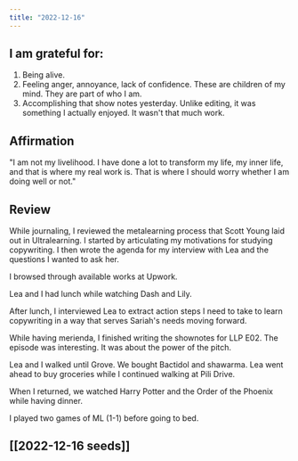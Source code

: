 ```yaml
---
title: "2022-12-16"
---
```

## I am grateful for:
1. Being alive.
2. Feeling anger, annoyance, lack of confidence. These are children of my mind. They are part of who I am.
3. Accomplishing that show notes yesterday. Unlike editing, it was something I actually enjoyed. It wasn't that much work.

## Affirmation

"I am not my livelihood. I have done a lot to transform my life, my inner life, and that is where my real work is. That is where I should worry whether I am doing well or not."

## Review

While journaling, I reviewed the metalearning process that Scott Young laid out in Ultralearning. I started by articulating my motivations for studying copywriting. I then wrote the agenda for my interview with Lea and the questions I wanted to ask her.

I browsed through available works at Upwork.

Lea and I had lunch while watching Dash and Lily.

After lunch, I interviewed Lea to extract action steps I need to take to learn copywriting in a way that serves Sariah's needs moving forward.

While having merienda, I finished writing the shownotes for LLP E02. The episode was interesting. It was about the power of the pitch.

Lea and I walked until Grove. We bought Bactidol and shawarma. Lea went ahead to buy groceries while I continued walking at Pili Drive.

When I returned, we watched Harry Potter and the Order of the Phoenix while having dinner.

I played two games of ML (1-1) before going to bed.

## [[2022-12-16 seeds]]
